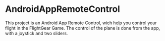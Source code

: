 # AndroidAppRemoteControl
This project is an Android App Remote Control, wich help you control your flight in the FlightGear Game. The control of the plane is done from the app, with a joystick and two sliders.
